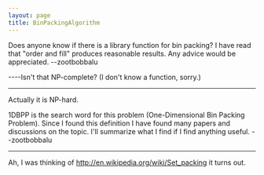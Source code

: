 ```yaml
---
layout: page
title: BinPackingAlgorithm
---
```




Does anyone know if there is a library function for bin packing? I have read that "order and fill" produces reasonable results. Any advice would be appreciated. --zootbobbalu 

----Isn't that NP-complete? (I don't know a function, sorry.)

----
Actually it is NP-hard.

1DBPP is the search word for this problem (One-Dimensional Bin Packing Problem). Since I found this definition I have found many papers and discussions on the topic. I'll summarize what I find if I find anything useful. --zootbobbalu

----
Ah, I was thinking of http://en.wikipedia.org/wiki/Set_packing it turns out.

